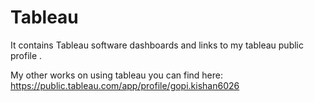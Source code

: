 # Tableau
It contains Tableau software dashboards and links to my tableau public profile .


My other works on using tableau you can find here:
      https://public.tableau.com/app/profile/gopi.kishan6026
